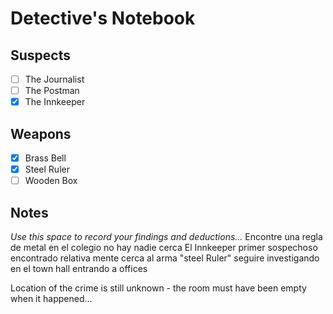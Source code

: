 # Detective's Notebook

## Suspects
- [ ] The Journalist
- [ ] The Postman
- [x] The Innkeeper

## Weapons
- [x] Brass Bell
- [x] Steel Ruler
- [ ] Wooden Box

## Notes
*Use this space to record your findings and deductions...*
Encontre una regla de metal en el colegio no hay nadie cerca 
El Innkeeper primer sospechoso encontrado relativa mente cerca al arma "steel Ruler" seguire investigando en el town hall entrando a offices


Location of the crime is still unknown - the room must have been empty when it happened...
